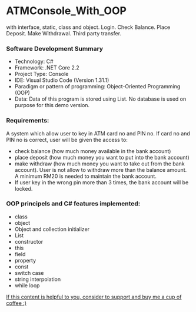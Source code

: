 # ATMConsole_With_OOP
with interface, static, class and object. Login. Check Balance. Place Deposit. Make Withdrawal. Third party transfer.

### Software Development Summary
- Technology: C#
- Framework: .NET Core 2.2
- Project Type: Console
- IDE: Visual Studio Code (Version 1.31.1)
- Paradigm or pattern of programming: Object-Oriented Programming (OOP)
- Data: Data of this program is stored using List. No database is used on purpose for this demo version.

### Requirements:
A system which allow user to key in ATM card no and PIN no. If card no and PIN no is correct, user will be given the access to:
- check balance (how much money available in the bank account)
- place deposit (how much money you want to put into the bank account)
- make withdraw (how much money you want to take out from the bank account). User is not allow to withdraw more than the balance amount. A minimum RM20 is needed to maintain the bank account.
- If user key in the wrong pin more than 3 times, the bank account will be locked.

### OOP principels and C# features implemented:
- class
- object
- Object and collection initializer
- List
- constructor
- this
- field
- property
- const
- switch case
- string interpolation
- while loop

[If this content is helpful to you, consider to support and buy me a cup of coffee :) ](https://ko-fi.com/V7V2PN67)
